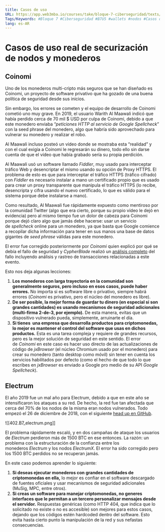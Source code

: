 ```yaml
---
title: Casos de uso
URL: https://app.web3mba.io/courses/take/bloque-7-ciberseguridad/texts/36515153-02-casos-de-uso
Tags/Keywords: #Bloque 7 #Ciberseguridad #B7U5 #wallets #nodos #Casos de uso real de securización de nodos y monederos #Casos de uso de securización #Coinomi #Electrum
lang: es-AR
---
```

# Casos de uso real de securización de nodos y monederos
## Coinomi
Uno de los monederos multi-cripto más seguros que se han diseñado es Coinomi, un proyecto de software privativo que ha gozado de una buena política de seguridad desde sus inicios.

Sin embargo, los errores se cometen y el equipo de desarrollo de Coinomi cometió uno muy grave. En 2019, el usuario Warith Al Maawali indicó que había perdido cerca de 70 mil $ USD por culpa de Coinomi, debido a que este monedero enviaba “_peticiones HTTP al servicio de Google Spellcheck_” con la seed phrase del monedero, algo que habría sido aprovechado para vulnerar su monedero y realizar el robo. 

Al Maawali incluso posteó un vídeo donde se mostraba esta “realidad” y con el cual exigía a Coinomi le regresarán su dinero, todo ello sin darse cuenta de que el vídeo que había grabado sería su propia perdición. 

Al Maawali usó un software llamado _Fiddler_, muy usado para interceptar tráfico Web y desencriptar el mismo usando su opción de Proxy HTTPS. El problema de esto es que para interceptar el tráfico HTTPS (tráfico cifrado) con _Fiddler_ es necesario instalar a mano un certificado propio que es usado para crear un proxy transparente que manipula el tráfico HTTPS (lo recibe, desencripta y cifra usando el nuevo certificado, lo que es válido para el sistema porque debe instalarse a mano). 

Como resultado, Al Maawali fue rápidamente expuesto como mentiroso por la comunidad Twitter (algo que era cierto, porque su propio vídeo le dejó en evidencia) pero al mismo tiempo fue un dolor de cabeza para Coinomi porque dejó claro algo que jamás debe hacerse: usar un servicio de _spellcheck_ online para un monedero, ya que basta que Google comience a recopilar dicha información para tener en sus manos una base de datos gigantes de _seed phrase_ válidas para este monedero. 

El error fue corregido posteriormente por _Coinomi_ quien explicó por qué se debía el fallo de seguridad y _CypherBlade_ realizó un [análisis completo](https://medium.com/@cipherblade/how-not-to-react-when-your-cryptocurrency-is-stolen-92f7c72616af) del fallo incluyendo análisis y rastreo de transacciones relacionadas a este evento. 

Esto nos deja algunas lecciones: 
1. **Los monederos con larga trayectoria en la comunidad son generalmente seguros, pero incluso en esos casos, puede haber errores.** No importa si es software libre o privativo, siempre habrá errores (_Coinomi_ es privativo, pero el núcleo del monedero es libre).
2. **De ser posible, la mejor forma de guardar tu dinero (en especial si son grandes cantidades) es usando mecanismos de seguridad adicionales (multi-firma 2-de-3, por ejemplo).** De esta manera, evitas que un dispositivo vulnerado pueda, simplemente, arruinarte el día.
3. **Si tienes  una empresa que desarrolla productos para criptomonedas, lo mejor es mantener el control del software que usas en dichos productos.** Esta es una tarea compleja y requiere de grandes recursos, pero es la mejor solución de seguridad en este sentido. El error de _Coinomi_ en este caso es hacer uso directo de las actualizaciones de código de _jxBrowser_ (el núcleo Chromium usado por el monedero) para crear su monedero (tanto desktop como móvil) sin tener en cuenta los servicios habilitados por defecto (como el hecho de que todo lo que escribes en _jxBrowser_ es enviado a Google pro medio de su API _Google Spellcheck_).

## Electrum
El año 2019 fue un mal año para Electrum, debido a que en este año se intensificaron los ataques a su red. De hecho, la red fue tan afectada que cerca del 70% de los nodos de la misma eran nodos vulnerados. Todo empezó el 26 de diciembre de 2018, con el siguiente [head up en GitHub](https://github.com/spesmilo/electrum/issues/4968).

![[402.B7_electrum.png]]

El problema rápidamente escaló, y en dos campañas de ataque los usuarios de _Electrum_ perdieron más de 1500 BTC en ese entonces. La razón: un problema con la estructuración de la confianza entre los monederos _Electrum_ y los nodos _ElectrumX_. El error ha sido corregido pero los 1500 BTC perdidos no se recuperan jamás. 

En este caso podemos aprender lo siguiente:
1. **Si deseas ejecutar monederos con grandes cantidades de criptomonedas en ella,** lo mejor es confiar en el software descargado de fuentes oficiales y usar mecanismos de seguridad adicionales (MuSig, MPC, entre otros).
2. **Si creas un software para manejar criptomonedas, no generes interfaces que le permitan a un tercero personalizar mensajes desde el servidor.** Respuestas genéricas (como HTTP 404, que indica que lo solicitado no existe o no es accesible) son mejores para estos casos, dejando que los códigos estén hardcoded dentro del software. Esto evita hasta cierto punto la manipulación de la red y sus nefastas consecuencias.